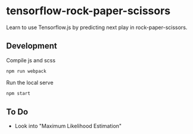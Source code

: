 # tensorflow-rock-paper-scissors

Learn to use Tensorflow.js by predicting next play in rock-paper-scissors.

## Development

Compile js and scss

```sh
npm run webpack
```

Run the local serve

```sh
npm start
```

## To Do

- Look into "Maximum Likelihood Estimation"
